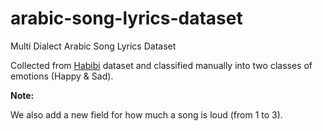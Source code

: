 # arabic-song-lyrics-dataset
Multi Dialect Arabic Song Lyrics Dataset

Collected from [Habibi](http://ucrel-web.lancaster.ac.uk/habibi/) dataset and classified manually into two classes of emotions (Happy & Sad).

**Note:**

We also add a new field for how much a song is loud (from 1 to 3).
